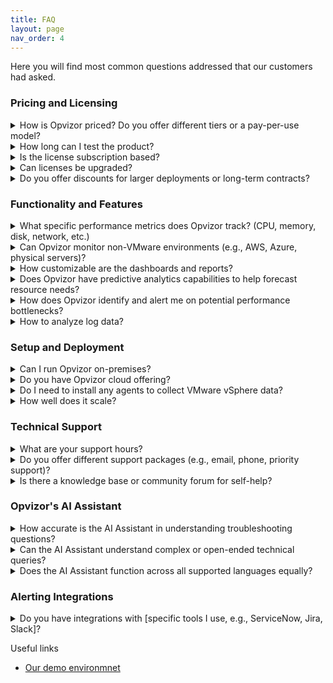 ```yaml
---
title: FAQ
layout: page
nav_order: 4
---
```


Here you will find most common questions addressed that our customers had asked.

### Pricing and Licensing

<details>
<summary>How is Opvizor priced? Do you offer different tiers or a pay-per-use model?</summary>

Opvizor offers multiple subscriptions based on what exactly you need.

More you can find here on [Opvizor's website](https://opvizor.com/pricing)
</details>

<details>
<summary>How long can I test the product?</summary>

Opvizor comes with a 30-day trial that includes all features. Please contact our sales team if you need to expand the trial.

More you can find here on [Opvizor's website](https://opvizor.com/pricing)
</details>

<details>
<summary>Is the license subscription based?</summary>

Yes, Opvizor is subscription-based licensed for the base licenses and the extensions.

More you can find here on [Opvizor's website](https://opvizor.com/pricing)
</details>

<details>
<summary>Can licenses be upgraded?</summary>

Yes, licenses can be upgraded at any time and the license costs will be charged pro-rata.

More you can find here on [Opvizor's website](https://opvizor.com/pricing)
</details>

<details>
<summary>Do you offer discounts for larger deployments or long-term contracts?</summary>

Discounts are available on both - larger deployments as well as for long-term contracts.

More you can find here on [Opvizor's website](https://opvizor.com/pricing)
</details>

### Functionality and Features

<details>
<summary>What specific performance metrics does Opvizor track? (CPU, memory, disk, network, etc.)</summary>

Opvizor supports variety of metrics across all important layers of the performance and capacity stacks.

More you can find here on [Opvizor's website](https://cloud.opvizor.com/#/)
</details>

<details>
<summary>Can Opvizor monitor non-VMware environments (e.g., AWS, Azure, physical servers)?</summary>

While Opvizor's main focus is to cover VMware environments it also supports other virtualization platforms like Proxmox and Oracle libvirt as well as AWS and other cloud services. Physical servers and other virtual machines are also covered.

More you can find here on [Opvizor's website](https://cloud.opvizor.com/#/)
</details>

<details>
<summary>How customizable are the dashboards and reports?</summary>

Dashboards can be easily adjusted up to each and every specific panel. New panels for additional metrics can be added within a minutes. We are always happy to ship additional custom dashboards for your needs.

More you can find here on [Opvizor's website](https://cloud.opvizor.com/#/)
</details>

<details>
<summary>Does Opvizor have predictive analytics capabilities to help forecast resource needs?</summary>

Opvizor includes a set of capacity planning dashboards allowing you to plan your infrastructure proactively up a head.

More you can find here on [Opvizor's website](https://cloud.opvizor.com/#/)
</details>

<details>
<summary>How does Opvizor identify and alert me on potential performance bottlenecks?</summary>

Many panels are equipped with a pre-configured alerts and thresholds so you get notified immediately once the thesholds are reached. Additional alerts can be configured easily as well.

More you can find here on [Opvizor's website](https://cloud.opvizor.com/#/)
</details>

<details>
<summary>How to analyze log data?</summary>

Opvizor supports the Syslog protocol and you can simply configure the ESXi hosts, the vCSA appliance and many other systems to send data to the virtual appliance.

More you can find here on [Opvizor's website](https://cloud.opvizor.com/#/)
</details>


### Setup and Deployment

<details>
<summary>Can I run Opvizor on-premises?</summary>

Yes, Opvizor runs without any internet connectivity.

Opvizor is available as a virtual appliance that you can import into your VMware vSphere environment. Patches can be downloaded from our customer portal and installed without any internet access. 

More you can find here on [Opvizor's website](https://opvizor.com/product)
</details>

<details>
<summary>Do you have Opvizor cloud offering?</summary>

Yes, we offer Opvizor in cloud so you wouldn't have to worry about data storange, retention, etc.

More you can find here on [Opvizor's website](https://cloud.opvizor.com/#/)
</details>

<details>
<summary>Do I need to install any agents to collect VMware vSphere data?</summary>

Many integrations work without installing an agent:
- VMware vSphere
- NetApp
- Microsoft SQL
- Oracle
- PostgreSQL
- Dell PowerMax
- Cisco UCS
- Cisco Switches
- Brocade Switches
- Agents are required for Operating System data and some applications.


More you can find here on [Opvizor's website](https://opvizor.com/product)
</details>

<details>
<summary>How well does it scale?</summary>

Opvizor has been developed with scalability and efficiency in mind. Most deployments consist of a single virtual appliance that can consume all metrics, logs and configuration data. When exceeding 100 ESXi hosts and 1500 VMs, we recommend a split into 2 virtual appliances.  In any case, you see all data within the dashboards.

More you can find here on [Opvizor's website](https://opvizor.com/product)
</details>

### Technical Support

<details>
<summary>What are your support hours?</summary>

Normally we work in CET time zone however we are flexible and can adjust based on your convenience.

More you can find here on [Opvizor's website](https://opvizor.com/product)
</details>

<details>
<summary>Do you offer different support packages (e.g., email, phone, priority support)?</summary>

We threat all our customers equally and with priority. We are always happy to schedule a web/video session with a customer to better understand their issue that can eventually become an improvement in our product.

More you can find here on [Opvizor's website](https://opvizor.com/product)
</details>

<details>
<summary>Is there a knowledge base or community forum for self-help?</summary>

Currently you can head to https://codenotary.freshdesk.com/support/home for tutorials covering different Opvizor areas.

More you can find here on [Opvizor's website](https://opvizor.com/product)
</details>

### Opvizor's AI Assistant

<details>
<summary>How accurate is the AI Assistant in understanding troubleshooting questions?</summary>

Opvizor's AI assistant is always context aware. You can chat with any specific panel and the assistant will communicate back the answer taking into account the data available specifically on that panel.

More you can find here on [Opvizor's website](https://opvizor.com/product)
</details>

<details>
<summary>Can the AI Assistant understand complex or open-ended technical queries?</summary>

Definitely the assistant understands normal human being language, even if the question is with a more complex structure.

More you can find here on [Opvizor's website](https://opvizor.com/product)
</details>

<details>
<summary>Does the AI Assistant function across all supported languages equally?</summary>

While we currently officially support English we encourage you to try any language. It should still handle it however the quality may be degraded. But please do let us know how it goes so we can improve.

More you can find here on [Opvizor's website](https://opvizor.com/product)
</details>

### Alerting Integrations

<details>
<summary>Do you have integrations with [specific tools I use, e.g., ServiceNow, Jira, Slack]?</summary>

We use Grafana as the main interface for the user experience in Opvizor. The built-in alerting features have plenty of alerting integrations available starting from email up to instant messengers like Slack and Discord for example. 

More you can find here on [Opvizor's website](https://opvizor.com/product)
</details>

Useful links

- [Our demo environmnet](https://demoml.codenotary.io/)
